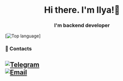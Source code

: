 <h1 align="center">Hi there. I'm Ilya!👋</h1>
<h3 align="center">I'm backend developer</h3>

[![Top language](https://img.shields.io/github/languages/top/https://github.com/IlyaSheyman/https://github.com/IlyaSheyman/CoverIt-backend)]

### 🔗 Contacts 

[![Telegram](https://img.shields.io/badge/Telegram-2CA5E0?style=for-the-badge&logo=telegram&logoColor=white)](https://t.me/ssheyman)               
[![Email](https://img.shields.io/badge/Gmail-D14836?style=for-the-badge&logo=gmail&logoColor=white&link=mailto:fedoseeva.ektr@gmail.com)](mailto:ilyasheyman04@gmail.com)           
---         

